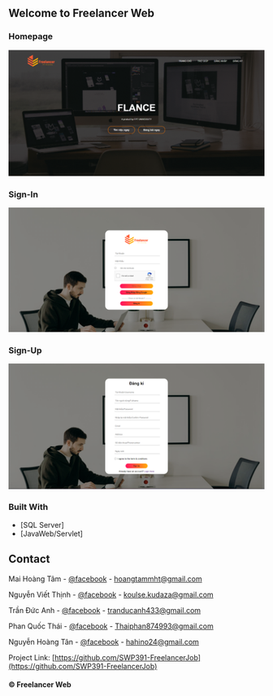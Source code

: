 ## Welcome to Freelancer Web

### Homepage
![Source code](https://github.com/SWP391-FreelancerJob/FreelancerWeb/blob/main/image/homePage.png)

### Sign-In
![Source code](https://github.com/SWP391-FreelancerJob/FreelancerWeb/blob/main/image/login.png)

### Sign-Up
![Source code](https://github.com/SWP391-FreelancerJob/FreelancerWeb/blob/main/image/signup.png)

### Built With

* [SQL Server]
* [JavaWeb/Servlet]


## Contact

Mai Hoàng Tâm - [@facebook](https://www.facebook.com/profile.php?id=100014524593023) - hoangtammht@gmail.com 

Nguyễn Viết Thịnh - [@facebook](https://www.facebook.com/Koulse) - koulse.kudaza@gmail.com

Trần Đức Anh - [@facebook](https://www.facebook.com/tran.duc.anh.9101) - tranducanh433@gmail.com

Phan Quốc Thái - [@facebook](https://www.facebook.com/thai.phan.5209000) - Thaiphan874993@gmail.com

Nguyễn Hoàng Tân - [@facebook](https://www.facebook.com/hoangtan24122000) - hahino24@gmail.com


Project Link: [https://github.com/SWP391-FreelancerJob](https://github.com/SWP391-FreelancerJob)

#### © Freelancer Web



